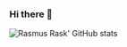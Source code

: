 ### Hi there 👋

![Rasmus Rask' GitHub stats](https://github-readme-stats.vercel.app/api?username=abstrask&show_icons=true&count_private=true&theme=github-dark)

<!--
**abstrask/abstrask** is a ✨ _special_ ✨ repository because its `README.md` (this file) appears on your GitHub profile.

Here are some ideas to get you started:

- 🔭 I’m currently working on ...
- 🌱 I’m currently learning ...
- 👯 I’m looking to collaborate on ...
- 🤔 I’m looking for help with ...
- 💬 Ask me about ...
- 📫 How to reach me: ...
- 😄 Pronouns: ...
- ⚡ Fun fact: ...
-->
